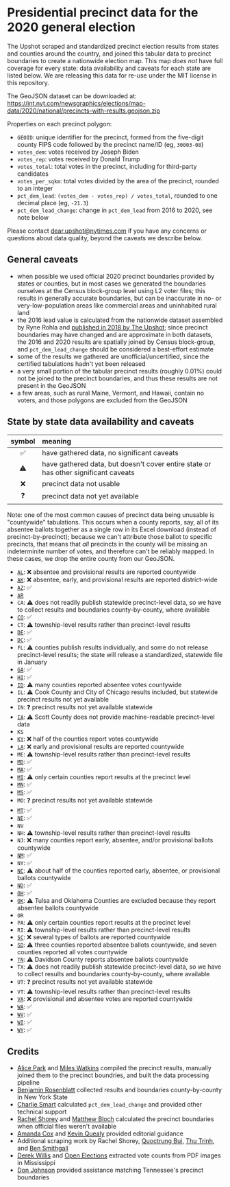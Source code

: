 # Presidential precinct data for the 2020 general election

The Upshot scraped and standardized precinct election results from states and counties around the country, and joined this tabular data to precinct boundaries to create a nationwide election map. This map _does not_ have full coverage for every state: data availability and caveats for each state are listed below. We are releasing this data for re-use under the MIT license in this repository.

The GeoJSON dataset can be downloaded at: https://int.nyt.com/newsgraphics/elections/map-data/2020/national/precincts-with-results.geojson.zip

Properties on each precinct polygon:

- `GEOID`: unique identifier for the precinct, formed from the five-digit county FIPS code followed by the precinct name/ID (eg, `30003-08`)
- `votes_dem`: votes received by Joseph Biden
- `votes_rep`: votes received by Donald Trump
- `votes_total`: total votes in the precinct, including for third-party candidates
- `votes_per_sqkm`: total votes divided by the area of the precinct, rounded to an integer
- `pct_dem_lead`: `(votes_dem - votes_rep) / votes_total`, rounded to one decimal place (eg, `-21.3`)
- `pct_dem_lead_change`: change in `pct_dem_lead` from 2016 to 2020, see note below

Please contact dear.upshot@nytimes.com if you have any concerns or questions about data quality, beyond the caveats we describe below.

## General caveats

- when possible we used official 2020 precinct boundaries provided by states or counties, but in most cases we generated the boundaries ourselves at the Census block-group level using L2 voter files; this results in generally accurate boundaries, but can be inaccurate in no- or very-low-population areas like commercial areas and uninhabited rural land
- the 2016 lead value is calculated from the nationwide dataset assembled by Ryne Rohla and [published in 2018 by The Upshot](https://www.nytimes.com/interactive/2018/upshot/election-2016-voting-precinct-maps.html); since precinct boundaries may have changed and are approximate in both datasets, the 2016 and 2020 results are spatially joined by Census block-group, and `pct_dem_lead_change` should be considered a best-effort estimate
- some of the results we gathered are unofficial/uncertified, since the certified tabulations hadn't yet been released
- a very small portion of the tabular precinct results (roughly 0.01%) could not be joined to the precinct boundaries, and thus these results are not present in the GeoJSON
- a few areas, such as rural Maine, Vermont, and Hawaii, contain no voters, and those polygons are excluded from the GeoJSON

## State by state data availability and caveats

|symbol|meaning|
|:----:|:------|
|✅|have gathered data, no significant caveats|
|⚠️|have gathered data, but doesn't cover entire state or has other significant caveats|
|❌|precinct data not usable|
|❓|precinct data not yet available|

Note: one of the most common causes of precinct data being unusable is "countywide" tabulations. This occurs when a county reports, say, all of its absentee ballots together as a single row in its Excel download (instead of precinct-by-precinct); because we can't attribute those ballot to specific precincts, that means that _all_ precincts in the county will be missing an indeterminite number of votes, and therefore can't be reliably mapped. In these cases, we drop the entire county from our GeoJSON.

- [`AL`](https://www.sos.alabama.gov/alabama-votes/voter/election-data): ❌ absentee and provisional results are reported countywide
- [`AK`](https://www.elections.alaska.gov/results/20GENR/index.php): ❌ absentee, early, and provisional results are reported district-wide
- [`AZ`](https://azsos.gov/2020-election-information): ✅
- [`AR`](https://results.enr.clarityelections.com/AR/106124)
- `CA`: ⚠️ does not readily publish statewide precinct-level data, so we have to collect results and boundaries county-by-county, where available
- [`CO`](https://results.enr.clarityelections.com/CO/105975): ✅
- `CT`: ⚠️ township-level results rather than precinct-level results
- [`DE`](https://elections.delaware.gov/results/html/index.shtml?electionId=PR2020): ✅
- [`DC`](https://electionresults.dcboe.org/election_results/2020-General-Election): ✅
- `FL`: ⚠️ counties publish results individually, and some do not release precinct-level results; the state will release a standardized, statewide file in January
- [`GA`](https://results.enr.clarityelections.com/GA/105369): ✅
- [`HI`](https://elections.hawaii.gov/election-results/): ✅
- [`ID`](https://sos.idaho.gov/elections-division/election-results/): ⚠️ many counties reported absentee votes countywide
- `IL`: ⚠️ Cook County and City of Chicago results included, but statewide precinct results not yet available
- `IN`: ❓ precinct results not yet available statewide
- [`IA`](https://sos.iowa.gov/elections/results/precinctvotetotals2020general.html): ⚠️ Scott County does not provide machine-readable precinct-level data
- `KS`
- [`KY`](https://results.enr.clarityelections.com/KY/106379): ❌ half of the counties report votes countywide
- [`LA`](https://voterportal.sos.la.gov/graphical): ❌ early and provisional results are reported countywide
- `ME`: ⚠️ township-level results rather than precinct-level results
- [`MD`](https://elections.maryland.gov/elections/2020/election_data/index.html): ✅
- [`MA`](https://electionstats.state.ma.us/elections/view/140751/): ✅
- [`MI`](https://electionreporting.com): ⚠️ only certain counties report results at the precinct level
- [`MN`](https://www.sos.state.mn.us/elections-voting/election-results/2020/2020-general-election-results/2020-precinct-results-spreadsheet/): ✅
- [`MS`](https://www.sos.ms.gov/Elections-Voting/Pages/2020-General-Election.aspx): ✅
- `MO`: ❓ precinct results not yet available statewide
- [`MT`](https://electionresults.mt.gov): ✅
- [`NE`](https://electionresults.nebraska.gov/resultsSW.aspx?text=Race&type=PRS&map=CTY): ✅
- `NV`
- `NH`: ⚠️ township-level results rather than precinct-level results
- `NJ`: ❌ many counties report early, absentee, and/or provisional ballots countywide
- [`NM`](https://electionresults.sos.state.nm.us): ✅
- `NY`: ✅
- [`NC`](https://www.ncsbe.gov/results-data/election-results/historical-election-results-data): ⚠️ about half of the counties reported early, absentee, or provisional ballots countywide
- [`ND`](https://results.sos.nd.gov/Default.aspx?map=Cty): ✅
- [`OH`](https://www.ohiosos.gov/elections/election-results-and-data/2020/): ✅
- [`OK`](https://results.okelections.us/OKER/?elecDate=20201103): ⚠️ Tulsa and Oklahoma Counties are excluded because they report absentee ballots countywide
- `OR`
- `PA`: ⚠️ only certain counties report results at the precinct level
- `RI`: ⚠️ township-level results rather than precinct-level results
- [`SC`](https://results.enr.clarityelections.com/SC/106502): ❌ several types of ballots are reported countywide
- [`SD`](http://electionresults.sd.gov/resultsSW.aspx?type=SWR&map=CTY): ⚠️ three counties reported absentee ballots countywide, and seven counties reported all votes countywide
- [`TN`](https://sos.tn.gov/elections/results#2020): ⚠️ Davidson County reports absentee ballots countywide
- `TX`: ⚠️ does not readily publish statewide precinct-level data, so we have to collect results and boundaries county-by-county, where available
- `UT`: ❓ precinct results not yet available statewide
- `VT`: ⚠️ township-level results rather than precinct-level results
- [`VA`](https://results.elections.virginia.gov/vaelections/2020%20November%20General/Site/Presidential.html): ❌ provisional and absentee votes are reported countywide
- [`WA`](https://results.vote.wa.gov/results/20201103/export.html): ✅
- [`WV`](https://results.enr.clarityelections.com/WV/106210): ✅
- [`WI`](https://elections.wi.gov/elections-voting/results/2020/fall-general): ✅
- [`WY`](https://sos.wyo.gov/Elections/Docs/2020/2020GeneralResults.aspx): ✅

## Credits

- [Alice Park](https://github.com/umalice) and [Miles Watkins](https://github.com/mileswwatkins) compiled the precinct results, manually joined them to the precinct boundries, and built the data processing pipeline
- [Benjamin Rosenblatt](https://twitter.com/BenJ_Rosenblatt) collected results and boundaries county-by-county in New York State
- [Charlie Smart](https://www.nytimes.com/by/charlie-smart) calculated `pct_dem_lead_change` and provided other technical support
- [Rachel Shorey](https://www.nytimes.com/by/rachel-shorey) and [Matthew Bloch](https://www.nytimes.com/by/matthew-bloch) calculated the precinct boundaries when official files weren't available
- [Amanda Cox](https://www.nytimes.com/by/amanda-cox) and [Kevin Quealy](https://www.nytimes.com/by/kevin-quealy) provided editorial guidance
- Additional scraping work by Rachel Shorey, [Quoctrung Bui](https://www.nytimes.com/by/quoctrung-bui), [Thu Trinh](https://github.com/trinhathu), and [Ben Smithgall](https://github.com/bsmithgall)
- [Derek Willis](https://github.com/dwillis) and [Open Elections](http://openelections.net) extracted vote counts from PDF images in Mississippi
- [Don Johnson](https://twitter.com/htmldon) provided assistance matching Tennessee's precinct boundaries
